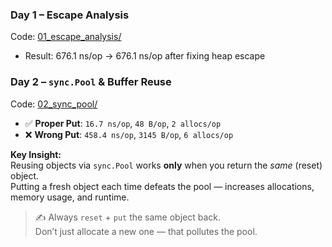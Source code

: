 ### Day 1 – Escape Analysis
Code: [01_escape_analysis/](../cmd/01_escape_analysis/)
- Result:  676.1 ns/op  →  676.1 ns/op after fixing heap escape


### Day 2 – `sync.Pool` & Buffer Reuse
Code: [02_sync_pool/](../cmd/02_sync_pool/)

- ✅ **Proper Put**: `16.7 ns/op`, `48 B/op`, `2 allocs/op`
- ❌ **Wrong Put**: `458.4 ns/op`, `3145 B/op`, `6 allocs/op`

**Key Insight:**  
Reusing objects via `sync.Pool` works **only** when you return the *same* (reset) object.  
Putting a fresh object each time defeats the pool — increases allocations, memory usage, and runtime.

> ✍️ Always `reset` + `put` the same object back.  
> Don’t just allocate a new one — that pollutes the pool.
